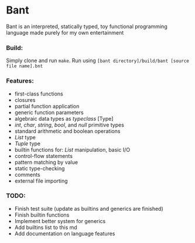 # Bant
Bant is an interpreted, statically typed, toy functional programming language made purely for my own entertainment

### Build:
Simply clone and run ```make```. Run using ```[bant directory]/build/bant [source file name].bnt```

### Features:
- first-class functions
- closures
- partial function application
- generic function parameters
- algebraic data types as _typeclass_ [Type]
- _int_, _char_, _string_, _bool_, and _null_ primitive types
- standard arithmetic and boolean operations
- _List_ type
- _Tuple_ type
- builtin functions for: _List_ manipulation, basic I/O
- control-flow statements
- pattern matching by value
- static type-checking
- comments
- external file importing

### TODO:
- Finish test suite (update as builtins and generics are finished)
- Finish builtin functions
- Implement better system for generics
- Add builtins list to this md
- Add documentation on language features
